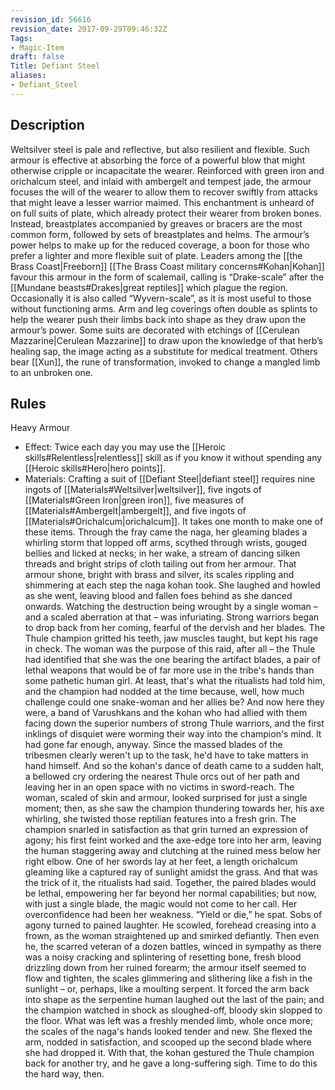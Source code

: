 ```yaml
---
revision_id: 56616
revision_date: 2017-09-29T09:46:32Z
Tags:
- Magic-Item
draft: false
Title: Defiant Steel
aliases:
- Defiant_Steel
---
```

## Description
Weltsilver steel is pale and reflective, but also resilient and flexible. Such armour is effective at absorbing the force of a powerful blow that might otherwise cripple or incapacitate the wearer. Reinforced with green iron and orichalcum steel, and inlaid with ambergelt and tempest jade, the armour focuses the will of the wearer to allow them to recover swiftly from attacks that might leave a lesser warrior maimed.
This enchantment is unheard of on full suits of plate, which already protect their wearer from broken bones. Instead, breastplates accompanied by greaves or bracers are the most common form, followed by sets of breastplates and helms. The armour’s power helps to make up for the reduced coverage, a boon for those who prefer a lighter and more flexible suit of plate.  Leaders among the [[the Brass Coast|Freeborn]] [[The Brass Coast military concerns#Kohan|Kohan]] favour this armour in the form of scalemail, calling is “Drake-scale” after the [[Mundane beasts#Drakes|great reptiles]] which plague the region. Occasionally it is also called “Wyvern-scale”, as it is most useful to those without functioning arms.
Arm and leg coverings often double as splints to help the wearer push their limbs back into shape as they draw upon the armour’s power. Some suits are decorated with etchings of [[Cerulean Mazzarine|Cerulean Mazzarine]] to draw upon the knowledge of that herb’s healing sap, the image acting as a substitute for medical treatment. Others bear [[Xun]], the rune of transformation, invoked to change a mangled limb to an unbroken one.
## Rules
Heavy Armour
* Effect: Twice each day you may use the [[Heroic skills#Relentless|relentless]] skill as if you know it without spending any [[Heroic skills#Hero|hero points]].
* Materials: Crafting a suit of [[Defiant Steel|defiant steel]] requires nine ingots of [[Materials#Weltsilver|weltsilver]], five ingots of [[Materials#Green Iron|green iron]], five measures of [[Materials#Ambergelt|ambergelt]], and five ingots of [[Materials#Orichalcum|orichalcum]]. It takes one month to make one of these items.
Through the fray came the naga, her gleaming blades a whirling storm that lopped off arms, scythed through wrists, gouged bellies and licked at necks; in her wake, a stream of dancing silken threads and bright strips of cloth tailing out from her armour. That armour shone, bright with brass and silver, its scales rippling and shimmering at each step the naga kohan took. She laughed and howled as she went, leaving blood and fallen foes behind as she danced onwards.
Watching the destruction being wrought by a single woman – and a scaled aberration at that – was infuriating. Strong warriors began to drop back from her coming, fearful of the dervish and her blades. The Thule champion gritted his teeth, jaw muscles taught, but kept his rage in check. The woman was the purpose of this raid, after all – the Thule had identified that she was the one bearing the artifact blades, a pair of lethal weapons that would be of far more use in the tribe's hands than some pathetic human girl.
At least, that's what the ritualists had told him, and the champion had nodded at the time because, well, how much challenge could one snake-woman and her allies be? And now here they were, a band of Varushkans and the kohan who had allied with them facing down the superior numbers of strong Thule warriors, and the first inklings of disquiet were worming their way into the champion's mind.
It had gone far enough, anyway. Since the massed blades of the tribesmen clearly weren't up to the task, he'd have to take matters in hand himself.
And so the kohan's dance of death came to a sudden halt, a bellowed cry ordering the nearest Thule orcs out of her path and leaving her in an open space with no victims in sword-reach. The woman, scaled of skin and armour, looked surprised for just a single moment; then, as she saw the champion thundering towards her, his axe whirling, she twisted those reptilian features into a fresh grin.
The champion snarled in satisfaction as that grin turned an expression of agony; his first feint worked and the axe-edge tore into her arm, leaving the human staggering away and clutching at the ruined mess below her right elbow.
One of her swords lay at her feet, a length orichalcum gleaming like a captured ray of sunlight amidst the grass.
And that was the trick of it, the ritualists had said. Together, the paired blades would be lethal, empowering her far beyond her normal capabilities; but now, with just a single blade, the magic would not come to her call. Her overconfidence had been her weakness.
“Yield or die,” he spat.
Sobs of agony turned to pained laughter. He scowled, forehead creasing into a frown, as the woman straightened up and smirked defiantly. Then even he, the scarred veteran of a dozen battles, winced in sympathy as there was a noisy cracking and splintering of resetting bone, fresh blood drizzling down from her ruined forearm; the armour itself seemed to flow and tighten, the scales glimmering and slithering like a fish in the sunlight – or, perhaps, like a moulting serpent.
It forced the arm back into shape as the serpentine human laughed out the last of the pain; and the champion watched in shock as sloughed-off, bloody skin slopped to the floor. What was left was a freshly mended limb, whole once more; the scales of the naga's hands looked tender and new.
She flexed the arm, nodded in satisfaction, and scooped up the second blade where she had dropped it. With that, the kohan gestured the Thule champion back for another try, and he gave a long-suffering sigh. Time to do this the hard way, then.